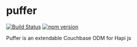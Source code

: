 puffer
======

[![Build Status](https://travis-ci.org/tectual/puffer.svg)](https://travis-ci.org/tectual/puffer)
[![npm version](https://badge.fury.io/js/puffer.svg)](http://badge.fury.io/js/puffer)

Puffer is an extendable Couchbase ODM for Hapi js
